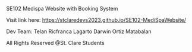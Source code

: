 SE102
Medispa Website with Booking System

Visit link here: https://stclaredevs2023.github.io/SE102-MediSpaWebsite/

Dev Team:
Telan
Ricfranca
Lagarto
Darwin
Ortiz
Matabalan

All Rights Reserved
@St. Clare Students


  
